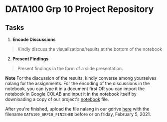 # DATA100 Grp 10 Project Repository

## Tasks

1. **Encode Discussions**

  > Kindly discuss the visualizations/results at the bottom of the notebook
  
2. **Present Findings**

  > Present findings in the form of a slide presentation.
  

 
**Note**
For the discussion of the results, kindly converse among yourselves nalang for the assignments. 
For the encoding of the discussions in the notebook, you can type it in a document first OR you can import the notebook in Google COLAB and input it in the notebook itself by downloading a copy of our project's [notebook](https://github.com/esquillovince/DATA100/blob/main/%5BNTBK%5DGrp10_Project_DATA100.ipynb) file.

After you're finished, upload the file nalang in our gdrive [here](https://drive.google.com/drive/u/0/folders/1khp0RYkse0Yc7eBiYMkpKp-PVrC6dDdU) with the filename
<code>DATA100_GRP10_FINISHED</code> before or on friday, February 5, 2021.
